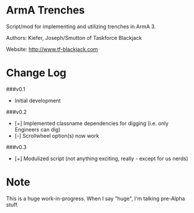 ArmA Trenches
=============

Script/mod for implementing and utilizing trenches in ArmA 3.

Authors: Kiefer, Joseph/Smutton of Taskforce Blackjack

Website: http://www.tf-blackjack.com

Change Log
==========

###v0.1
* Initial development

###v0.2
* [+] Implemented classname dependencies for digging (i.e. only Engineers can dig)
* [-] Scrollwheel option(s) now work
 
###v0.3
* [+] Modulized script (not anything exciting, really - except for us nerds)

Note
====
This is a huge work-in-progress. When I say "huge", I'm talking pre-Alpha stuff.
